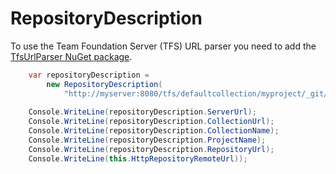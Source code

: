 # RepositoryDescription

To use the Team Foundation Server (TFS) URL parser you need to add the [TfsUrlParser NuGet package](https://www.nuget.org/packages/TfsUrlParser/).

```csharp
    var repositoryDescription =
        new RepositoryDescription(
            "http://myserver:8080/tfs/defaultcollection/myproject/_git/myrepository");
    
    Console.WriteLine(repositoryDescription.ServerUrl);
    Console.WriteLine(repositoryDescription.CollectionUrl);
    Console.WriteLine(repositoryDescription.CollectionName);
    Console.WriteLine(repositoryDescription.ProjectName);
    Console.WriteLine(repositoryDescription.RepositoryUrl);
    Console.WriteLine(this.HttpRepositoryRemoteUrl));
```